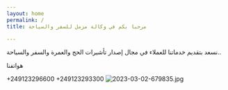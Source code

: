 ```yaml
---
layout: home
permalink: /
title: مرحبا بكم في وكالة مزمل للسفر والسياحة

---
```

نسعد بتقديم خدماتنا للعملاء في مجال إصدار تأشيرات الحج والعمرة والسفر والسياحة..

هواتفنا

+249123296600
+249123293300
![2023-03-02-679835.jpg](https://celcconcrete.github.io/muzamil_travel_agency/assets/2023-03-02-679835.jpg)


